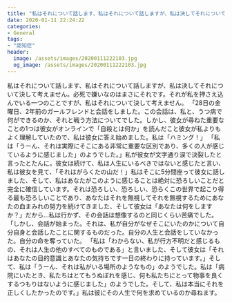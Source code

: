 ```yaml
---
title: "私はそれについて話します、私はそれについて話しますが、私は決してそれについて決して考えません。"
date: 2020-01-11 22:24:22
categories:
- General
tags:
- "認知症"
header:
  image: /assets/images/20200111222103.jpg
  og_image: /assets/images/20200111222103.jpg
---
```


私はそれについて話します、私はそれについて話しますが、私は決してそれについて決して考えません。必死で嫌いなのはまさにそれです。それが私を押さえ込んでいる一つのことですが、私はそれについて決して考えません。 「28日の金曜日、2年前のガールフレンドと会話をしました。この会話は、私と、うつ病で何ができるのか、それと戦う方法についてでした。しかし、彼女が尋ねた重要なことの1つは彼女がオンラインで「自殺とは何か」を読んだこと彼女が私よりもよく理解していたので、私は彼女に答え始めました。私は「ハミング！」 「私は「うーん、それは実際にそこにある非常に重要な区別であり、多くの人が感じているように感じました」のようでした。」私が彼女が文字通り涙で決裂したと言ったとたんに。彼女は続けて、私は人生にいるべきではないと感じたと言い、私は彼女を見て、「それはがらくたの山だ！」私はそこに5分間座って彼女に話しました、そして、私はあなたがこのように感じることは絶対に恐ろしいことだと完全に確信しています。それは恐ろしい、恐ろしい、恐らくこの世界で起こり得る最も恐ろしいことであり、あなたはそれを無視してそれを無視するためにあなたの血まみれの努力を続けてきました、そして彼女は「あなたは何をしますか？」だから…私は行かず、その会話は想像するのと同じくらい苦痛でした。 「しかし、会話が始まった。それは、私が自分がなぜそこにいたのかについて自分自身と会話したことに関するものだった。自分の人生と会話をしていなかった。自分の命を奪っていた。 「私は「わからない、私が行方不明だと感じるもの、それは人生の他のすべてのものである」と言いました、そして彼女は「それはあなたの目的意識とあなたの気持ちです一日の終わりに持っています。」そして、私は「うーん、それは私がいる場所のようなもの」のようでした。私は「病院にいたとき、私たちはとてもうぬぼれを感じ、何も私たちにとって物事を良くするつもりはないように感じました」のようでした。そして、私は本当にそれを正しくしたかったのです。」私は彼にその人生で何を求めているのか尋ねます。
